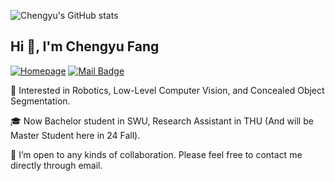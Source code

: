

![Chengyu's GitHub stats](https://github-readme-stats.vercel.app/api?username=cnyvfang\&hide=prs,issues\&include_all_commits=true\&rank_icon=percentile)



<h2>Hi 👋, I'm Chengyu Fang</h2>

[![Homepage](https://img.shields.io/badge/Homepage-https://chengyufang.site-green.svg "Homepage")](https://chengyufang.site "Homepage")
[![Mail Badge](https://img.shields.io/badge/-chengyufang.thu@gmail.com-blue?style=flat&logo=Gmail&logoColor=white&link=mailto:chengyufang.thu@gmail.com)](mailto:chengyufang.thu@gmail.com)

🚀 Interested in Robotics, Low-Level Computer Vision, and Concealed Object Segmentation.

🎓 Now Bachelor student in SWU, Research Assistant in THU (And will be Master Student here in 24 Fall).

💞️ I’m open to any kinds of collaboration. Please feel free to contact me directly through email.
